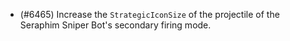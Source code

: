- (#6465) Increase the `StrategicIconSize` of the projectile of the Seraphim Sniper Bot's secondary firing mode.
